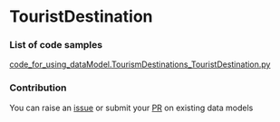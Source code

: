 # TouristDestination

### List of code samples 

<!-- 50-List of code -->

<!-- [code entry](link) -->
[code_for_using_dataModel.TourismDestinations_TouristDestination.py](https://github.com/smart-data-models/dataModel.TourismDestinations/blob/master/TouristDestination/code/code_for_using_dataModel.TourismDestinations_TouristDestination.py)


<!-- /50-List of code -->

### Contribution
You can raise an [issue](https://github.com/smart-data-models/dataModel.TourismDestinations/issues) or submit your [PR](https://github.com/smart-data-models/dataModel.TourismDestinations/pulls) on existing data models
